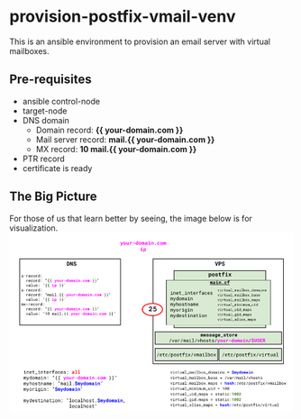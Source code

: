 # provision-postfix-vmail-venv

This is an ansible environment to provision an email server with virtual mailboxes.

## Pre-requisites

* ansible control-node
* target-node
* DNS domain
  - Domain record: **{{ your-domain.com }}**
  - Mail server record: **mail.{{ your-domain.com }}**
  - MX record:  **10 mail.{{ your-domain.com }}**
* PTR record
* certificate is ready

## The Big Picture
For those of us that learn better by seeing, the image below is for visualization. 
![alt text](https://github.com/alephgamma/provision-postfix-vmail-venv/blob/master/postfix-vmail.png?raw=true)
